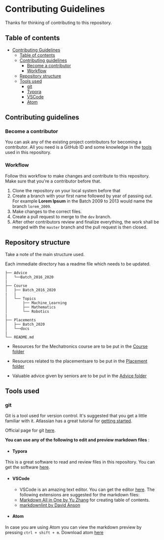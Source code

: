 # Contributing Guidelines

Thanks for thinking of contributing to this repository.

## Table of contents

- [Contributing Guidelines](#contributing-guidelines)
  - [Table of contents](#table-of-contents)
  - [Contributing guidelines](#contributing-guidelines-1)
    - [Become a contributor](#become-a-contributor)
    - [Workflow](#workflow)
  - [Repository structure](#repository-structure)
  - [Tools used](#tools-used)
    - [git](#git)
    - [Typora](#typora)
    - [VSCode](#vscode)
    - [Atom](#atom)

## Contributing guidelines

### Become a contributor

You can ask any of the existing project contributors for becoming a contributor. All you need is a GitHub ID and some knowledge in the [tools](#tools-used) used in this repository.

### Workflow

Follow this workflow to make changes and contribute to this repository. Make sure that you're a contributor before that.

1. Clone the repository on your local system before that
2. Create a branch with your first name followed by year of passing out. For example **Lorem Ipsum** in the Batch 2009 to 2013 would name the branch `lorem_2009`.
3. Make changes to the correct files.
4. Create a pull request to merge to the `dev` branch.
5. After other contributors review and finalize everything, the work shall be merged with the `master` branch and the pull request is then closed.

## Repository structure
Take a note of the main structure used.

Each immediate directory has a readme file which needs to be updated.

```
├── Advice
│   └──Batch_2016_2020
|
├── Course
│   ├── Batch_2016_2020
|   |
│   └── Topics
│       ├── Machine_Learning
│       ├── Mathematics
│       └── Robotics
|
├── Placements
│   ├── Batch_2020
│   └──docs
|
└── README.md

```
- Resources for the Mechatronics course are to be put in the [Course folder](./Course/README.md)

- Resources related to the placementsare to be put in the [Placement folder](./Placements/README.md)

- Valuable advice given by seniors are to be put in the [Advice folder](./Advice/README.md)

## Tools used

### git

Git is a tool used for version control. It's suggested that you get a little familiar with it. Atlassian has a great tutorial for [getting started](https://www.atlassian.com/git/tutorials).

Official page for git [here](https://git-scm.com/).

**You can use any of the following to edit and preview markdown files** :
- #### Typora

This is a great software to read and review files in this repository. You can get the software [here](https://typora.io/).

- #### VSCode

  - VSCode is an amazing text editor. You can get the editor [here](https://code.visualstudio.com/). The following extensions are suggested for the markdown files:
  - [Markdown All in One by Yu Zhang](https://marketplace.visualstudio.com/items?itemName=yzhang.markdown-all-in-one) for creating table of contents.
  - [markdownlint by David Anson](https://marketplace.visualstudio.com/items?itemName=DavidAnson.vscode-markdownlint)

- #### Atom
In case you are using Atom you can view the markdown preview by pressing ```ctrl + shift + m```. Download atom [here](https://atom.io/)

